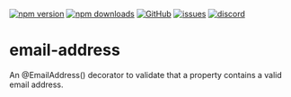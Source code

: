 [![npm version](https://img.shields.io/npm/v/@itrocks/email-address?logo=npm)](https://www.npmjs.org/package/@itrocks/email-address)
[![npm downloads](https://img.shields.io/npm/dm/@itrocks/email-address)](https://www.npmjs.org/package/@itrocks/email-address)
[![GitHub](https://img.shields.io/github/last-commit/itrocks-ts/email-address?color=2dba4e&label=commit&logo=github)](https://github.com/itrocks-ts/email-address)
[![issues](https://img.shields.io/github/issues/itrocks-ts/email-address)](https://github.com/itrocks-ts/email-address/issues)
[![discord](https://img.shields.io/discord/1314141024020467782?color=7289da&label=discord&logo=discord&logoColor=white)](https://25.re/ditr)

# email-address

An @EmailAddress() decorator to validate that a property contains a valid email address.

